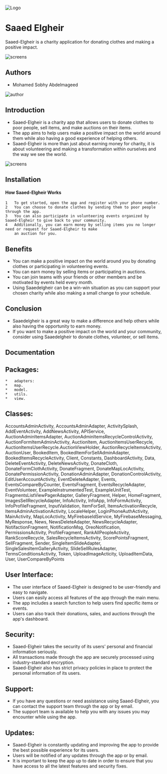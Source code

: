 ![Logo](https://iili.io/HRgFtTX.md.png)


# Saaed Elgheir

Saaed-Elgheir is a charity application for donating clothes and making a positive impact.

![screens](https://iili.io/HRr2yhu.png)

## Authors
- Mohamed Sobhy Abdelmageed 

![author](https://iili.io/HRiSR5l.jpg)


## Introduction
 - Saaed-Elgheir is a charity app that allows users to donate clothes to poor people, sell items, and make auctions on their items.
 - The app aims to help users make a positive impact on the world around them while also having a good experience of helping others.
 - Saaed-Elgheir is more than just about earning money for charity, it is about volunteering and making a transformation within ourselves and the way we see the world.


![screens](https://iili.io/HRgmK67.md.png)

## Installation
#### How Saaed-Elgheir Works

	1	To get started, open the app and register with your phone number.
	2	You can choose to donate clothes by sending them to poor people through the app.
	3	You can also participate in volunteering events organized by Saaed-Elgheir to give back to your community.
	4	Additionally, you can earn money by selling items you no longer need or request for Saaed-Elgheir to make 
		an auction for you.
    

## Benefits
 - You can make a positive impact on the world around you by donating clothes or participating in volunteering events.
 - You can earn money by selling items or participating in auctions.
 - You can join teams with your friends or other members and be motivated by events held every month.
 - Using Saaedelgheir can be a win-win situation as you can support your chosen charity while also making a small change 
   to your schedule.


## Conclusion
 - Saaedelgheir is a great way to make a difference and help others while also having the opportunity to earn money.
 - If you want to make a positive impact on the world and your community, consider using Saaedelgheir to donate clothes, 
   volunteer, or sell items.

## Documentation 

## Packages:
	*	adapters:
	*	map.
	*	model.
	*	utils.
	*	view.


## Classes:
AccountsAdminActivity,
AccountsAdminAdapter,
ActivitySplash,
AddEventActivity,
AddNewsActivity,
APIService,
AuctionAdminItemsAdapter,
AuctionAdminItemsRecycleControlActivity,
AuctionFormItemAdminActivity,
AuctionItem,
AuctionItemsUserRecycle,
AuctionItemsUserRecycle.AuctionViewHolder,
AuctionRecycleItemsActivity,
AuctionUser,
BookedItem,
BookedItemForSellAdminAdapter,
BookedItemsRecycleActivity,
Client,
Constants,
DashboardActivity,
Data,
DeleteEventActivity,
DeleteNewsActivity,
DonateCloth,
DonateFormClothActivity,
DonateFragment,
DonateMapLocActivity,
DonatePermissionActivity,
DonationAdminAdapter,
DonationControlActivity,
EditUserAccountActivity,
EventDeleteAdapter,
Events,
EventsCompareByCounter,
EventsFragment,
EventsRecycleAdapter,
EventVolunteer,
ExampleInstrumentedTest,
ExampleUnitTest,
FragmentsListViewPagerAdapter,
GalleryFragment,
Helper,
HomeFragment,
ImagesSellRecycleAdapter,
InfoActivity,
InfoApp,
InfoFormActivity,
InfoProfileFragment,
InputValidation,
ItemForSell,
ItemsActivationRecycle,
ItemsAdminActivationActivity,
LocaleHelper,
LoginPhoneAuthActivity,
MainActivity,
MapLocActivity,
MyFirebaseIdService,
MyFirebaseMessaging,
MyResponse,
News,
NewsDeleteAdapter,
NewsRecycleAdapter,
NotifactionFragment,
NotificationMsg,
OreoNotification,
PermissionsActivity,
ProfileFragment,
RankAllPeopleActivity,
RankScoreRecycle,
SalesRecycleItemsActivity,
ScorePointsFragment,
SellFragment,
Sender,
SingleItemSlideAdapter,
SingleSalesItemGalleryActivity,
SlideSellRulesAdapter,
TermsConditionsActivity,
Token,
UploadImageActicity,
UploadItemData,
User,
UserCompareByPoints

## User Interface:
 - The user interface of Saaed-Elgheir is designed to be user-friendly and easy to navigate.
 - Users can easily access all features of the app through the main menu.
 - The app includes a search function to help users find specific items or events.
 - Users can also track their donations, sales, and auctions through the app's dashboard.

## Security:
 - Saaed-Elgheir takes the security of its users' personal and financial information seriously.
 - All transactions made through the app are securely processed using industry-standard encryption.
 - Saaed-Elgheir also has strict privacy policies in place to protect the personal information of its users.


## Support:
 - If you have any questions or need assistance using Saaed-Elgheir, you can contact the support team through the app or by email.
 - The support team is available to help you with any issues you may encounter while using the app.

## Updates:
 - Saaed-Elgheir is constantly updating and improving the app to provide the best possible experience for its users.
 - Users will be notified of any updates through the app or by email.
 - It is important to keep the app up to date in order to ensure that you have access to all the latest features and security fixes.




